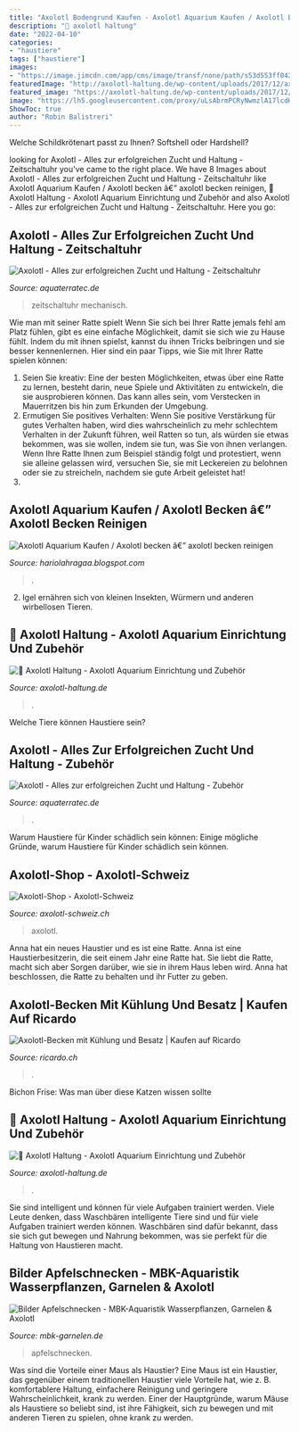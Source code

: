 ```yaml
---
title: "Axolotl Bodengrund Kaufen - Axolotl Aquarium Kaufen / Axolotl Becken â€” Axolotl Becken Reinigen"
description: "🦎 axolotl haltung"
date: "2022-04-10"
categories:
- "haustiere"
tags: ["haustiere"]
images:
- "https://image.jimcdn.com/app/cms/image/transf/none/path/s53d553ff04268e89/image/i6e5bb207d6312499/version/1481286277/image.jpg"
featuredImage: "http://axolotl-haltung.de/wp-content/uploads/2017/12/axolotl_unterschlupf_keramik-300x248.jpg"
featured_image: "https://axolotl-haltung.de/wp-content/uploads/2017/12/axolotl_bodengrund_gemischt.jpg"
image: "https://lh5.googleusercontent.com/proxy/uLsAbrmPCRyNwmzlA17lcdHSmOM9N5jXYji5ta9pQoqGWG7_FEtgZBpaaIZZCFQcRv3Va7qbLoRJIpB2A_XEE2sAQjS5zXuoDxdJoRdl_QA0pKO7QcZbg0A7JOBOyh_y7NzrD5sMztjAk7v0exdDcw=w1200-h630-p-k-no-nu"
ShowToc: true
author: "Robin Balistreri"
---
```



Welche Schildkrötenart passt zu Ihnen? Softshell oder Hardshell?

	

		
looking for Axolotl - Alles zur erfolgreichen Zucht und Haltung - Zeitschaltuhr you've came to the right place. We have 8 Images about Axolotl - Alles zur erfolgreichen Zucht und Haltung - Zeitschaltuhr like Axolotl Aquarium Kaufen / Axolotl becken â€” axolotl becken reinigen, 🦎 Axolotl Haltung - Axolotl Aquarium Einrichtung und Zubehör and also Axolotl - Alles zur erfolgreichen Zucht und Haltung - Zeitschaltuhr. Here you go:
		
    
## Axolotl - Alles Zur Erfolgreichen Zucht Und Haltung - Zeitschaltuhr

<img loading=lazy src="https://www.aquaterratec.de/images/product_images/info_images/605_0.jpg" onerror="this.onerror=null;this.src='https://tse4.mm.bing.net/th?id=OIP.hyAKgfhu-RR8sr_jNXNU4QAAAA&amp;pid=15.1';" alt="Axolotl - Alles zur erfolgreichen Zucht und Haltung - Zeitschaltuhr">

_Source: aquaterratec.de_

>zeitschaltuhr mechanisch. 

	

Wie man mit seiner Ratte spielt
Wenn Sie sich bei Ihrer Ratte jemals fehl am Platz fühlen, gibt es eine einfache Möglichkeit, damit sie sich wie zu Hause fühlt. Indem du mit ihnen spielst, kannst du ihnen Tricks beibringen und sie besser kennenlernen. Hier sind ein paar Tipps, wie Sie mit Ihrer Ratte spielen können:
1. Seien Sie kreativ: Eine der besten Möglichkeiten, etwas über eine Ratte zu lernen, besteht darin, neue Spiele und Aktivitäten zu entwickeln, die sie ausprobieren können. Das kann alles sein, vom Verstecken in Mauerritzen bis hin zum Erkunden der Umgebung.
2. Ermutigen Sie positives Verhalten: Wenn Sie positive Verstärkung für gutes Verhalten haben, wird dies wahrscheinlich zu mehr schlechtem Verhalten in der Zukunft führen, weil Ratten so tun, als würden sie etwas bekommen, was sie wollen, indem sie tun, was Sie von ihnen verlangen. Wenn Ihre Ratte Ihnen zum Beispiel ständig folgt und protestiert, wenn sie alleine gelassen wird, versuchen Sie, sie mit Leckereien zu belohnen oder sie zu streicheln, nachdem sie gute Arbeit geleistet hat!
3.

    
## Axolotl Aquarium Kaufen / Axolotl Becken â€” Axolotl Becken Reinigen

<img loading=lazy src="https://lh5.googleusercontent.com/proxy/uLsAbrmPCRyNwmzlA17lcdHSmOM9N5jXYji5ta9pQoqGWG7_FEtgZBpaaIZZCFQcRv3Va7qbLoRJIpB2A_XEE2sAQjS5zXuoDxdJoRdl_QA0pKO7QcZbg0A7JOBOyh_y7NzrD5sMztjAk7v0exdDcw=w1200-h630-p-k-no-nu" onerror="this.onerror=null;this.src='https://tse3.mm.bing.net/th?id=OIP.c-HVP6sgkrUQ2w6oh0NDugHaE7&amp;pid=15.1';" alt="Axolotl Aquarium Kaufen / Axolotl becken â€” axolotl becken reinigen">

_Source: hariolahragaa.blogspot.com_

>. 

	

2. Igel ernähren sich von kleinen Insekten, Würmern und anderen wirbellosen Tieren.

    
## 🦎 Axolotl Haltung - Axolotl Aquarium Einrichtung Und Zubehör

<img loading=lazy src="http://axolotl-haltung.de/wp-content/uploads/2017/12/axolotl_unterschlupf_keramik-300x248.jpg" onerror="this.onerror=null;this.src='https://tse4.mm.bing.net/th?id=OIP.E5_1gbJL0hjIFuU1cUoklwAAAA&amp;pid=15.1';" alt="🦎 Axolotl Haltung - Axolotl Aquarium Einrichtung und Zubehör">

_Source: axolotl-haltung.de_

>. 

	

Welche Tiere können Haustiere sein?

    
## Axolotl - Alles Zur Erfolgreichen Zucht Und Haltung - Zubehör

<img loading=lazy src="https://www.aquaterratec.de/images/categories/903_0.jpg" onerror="this.onerror=null;this.src='https://tse2.mm.bing.net/th?id=OIP.7YusMR9rO2vuAtIkR0vIkwAAAA&amp;pid=15.1';" alt="Axolotl - Alles zur erfolgreichen Zucht und Haltung - Zubehör">

_Source: aquaterratec.de_

>. 

	

Warum Haustiere für Kinder schädlich sein können: Einige mögliche Gründe, warum Haustiere für Kinder schädlich sein können.

    
## Axolotl-Shop - Axolotl-Schweiz

<img loading=lazy src="https://image.jimcdn.com/app/cms/image/transf/none/path/s53d553ff04268e89/image/i6e5bb207d6312499/version/1481286277/image.jpg" onerror="this.onerror=null;this.src='https://tse1.mm.bing.net/th?id=OIP.cYxWejZgEP8C7XeAFgHPOwAAAA&amp;pid=15.1';" alt="Axolotl-Shop - Axolotl-Schweiz">

_Source: axolotl-schweiz.ch_

>axolotl. 

	

Anna hat ein neues Haustier und es ist eine Ratte.
Anna ist eine Haustierbesitzerin, die seit einem Jahr eine Ratte hat. Sie liebt die Ratte, macht sich aber Sorgen darüber, wie sie in ihrem Haus leben wird. Anna hat beschlossen, die Ratte zu behalten und ihr Futter zu geben.

    
## Axolotl-Becken Mit Kühlung Und Besatz | Kaufen Auf Ricardo

<img loading=lazy src="https://img.ricardostatic.ch/t_1000x750/pl/1162317430/0/1/axolotl-becken-mit-kuhlung-und-besatz.jpg" onerror="this.onerror=null;this.src='https://tse1.mm.bing.net/th?id=OIP.Le4C4Flg5Ba0wvqXVoWu1QHaE3&amp;pid=15.1';" alt="Axolotl-Becken mit Kühlung und Besatz | Kaufen auf Ricardo">

_Source: ricardo.ch_

>. 

	

Bichon Frise: Was man über diese Katzen wissen sollte

    
## 🦎 Axolotl Haltung - Axolotl Aquarium Einrichtung Und Zubehör

<img loading=lazy src="https://axolotl-haltung.de/wp-content/uploads/2017/12/axolotl_bodengrund_gemischt.jpg" onerror="this.onerror=null;this.src='https://tse1.mm.bing.net/th?id=OIP.KB60zyXn9RxxeuaIWIBSzAHaFi&amp;pid=15.1';" alt="🦎 Axolotl Haltung - Axolotl Aquarium Einrichtung und Zubehör">

_Source: axolotl-haltung.de_

>. 

	

Sie sind intelligent und können für viele Aufgaben trainiert werden.
Viele Leute denken, dass Waschbären intelligente Tiere sind und für viele Aufgaben trainiert werden können. Waschbären sind dafür bekannt, dass sie sich gut bewegen und Nahrung bekommen, was sie perfekt für die Haltung von Haustieren macht.

    
## Bilder Apfelschnecken - MBK-Aquaristik Wasserpflanzen, Garnelen &amp; Axolotl

<img loading=lazy src="https://image.jimcdn.com/app/cms/image/transf/none/path/s57d080b64e407f93/image/id2be2b1823416b36/version/1382705315/image.jpg" onerror="this.onerror=null;this.src='https://tse2.mm.bing.net/th?id=OIP.vaMR6F8bBpezsmRnfp9rfwHaEK&amp;pid=15.1';" alt="Bilder Apfelschnecken - MBK-Aquaristik Wasserpflanzen, Garnelen &amp; Axolotl">

_Source: mbk-garnelen.de_

>apfelschnecken. 

	

Was sind die Vorteile einer Maus als Haustier?
Eine Maus ist ein Haustier, das gegenüber einem traditionellen Haustier viele Vorteile hat, wie z. B. komfortablere Haltung, einfachere Reinigung und geringere Wahrscheinlichkeit, krank zu werden. Einer der Hauptgründe, warum Mäuse als Haustiere so beliebt sind, ist ihre Fähigkeit, sich zu bewegen und mit anderen Tieren zu spielen, ohne krank zu werden.

